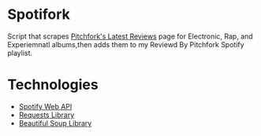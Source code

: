 # Spotifork

Script that scrapes [Pitchfork's Latest Reviews](https://pitchfork.com/reviews/albums/) page for Electronic, Rap, and Experiemnatl albums,then adds them to my Reviewd By Pitchfork Spotify playlist.

# Technologies
- [Spotify Web API](https://developer.spotify.com/documentation/web-api/)
- [Requests Library](https://requests.readthedocs.io/en/master/)
- [Beautiful Soup Library](https://www.crummy.com/software/BeautifulSoup/bs4/doc/)

